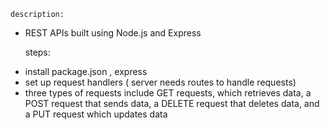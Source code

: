 
    description: 
* REST APIs built using Node.js and Express


    steps:
- install package.json , express 
- set up request handlers ( server needs routes to handle requests)
- three types of requests include GET requests, which retrieves data, a POST request that sends data, a DELETE request that deletes data, and a PUT request which updates data
